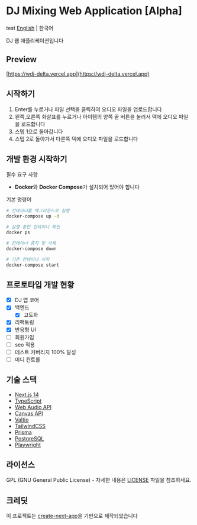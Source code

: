 # DJ Mixing Web Application [Alpha]
test
[English](README.en.md) | 한국어

DJ 웹 애플리케이션입니다

## Preview

[https://wdj-delta.vercel.app](https://wdj-delta.vercel.app)

## 시작하기

1. Enter를 누르거나 파일 선택을 클릭하여 오디오 파일을 업로드합니다
2. 왼쪽,오른쪽 화살표를 누르거나 아이템의 양쪽 끝 버튼을 눌러서 덱에 오디오 파일을 로드합니다
3. 스텝 1으로 돌아갑니다
4. 스텝 2로 돌아가서 다른쪽 덱에 오디오 파일을 로드합니다

## 개발 환경 시작하기

필수 요구 사항
- **Docker**와 **Docker Compose**가 설치되어 있어야 합니다

기본 명령어
```sh
# 컨테이너를 백그라운드로 실행
docker-compose up -d

# 실행 중인 컨테이너 확인
docker ps

# 컨테이너 중지 및 삭제
docker-compose down

# 기존 컨테이너 시작
docker-compose start
```


## 프로토타입 개발 현황

- [x] DJ 앱 코어
- [x] 백엔드
  - [x] 고도화
- [x] 리팩토링
- [x] 반응형 UI
- [ ] 회원가입
- [ ] seo 적용
- [ ] 테스트 커버리지 100% 달성
- [ ] 미디 컨트롤

## 기술 스택

-   [Next.js 14](https://nextjs.org/)
-   [TypeScript](https://www.typescriptlang.org/)
-   [Web Audio API](https://developer.mozilla.org/ko/docs/Web/API/Web_Audio_API)
-   [Canvas API](https://developer.mozilla.org/en-US/docs/Web/API/Canvas_API)
-   [Valtio](https://github.com/pmndrs/valtio)
-   [TailwindCSS](https://tailwindcss.com/)
-   [Prisma](https://www.prisma.io)
-   [PostgreSQL](https://www.postgresql.org)
-   [Playwright](https://playwright.dev)

## 라이선스

GPL (GNU General Public License) - 자세한 내용은 [LICENSE](LICENSE) 파일을 참조하세요.

## 크레딧

이 프로젝트는 [create-next-app](https://github.com/vercel/next.js/tree/canary/packages/create-next-app)을 기반으로 제작되었습니다
